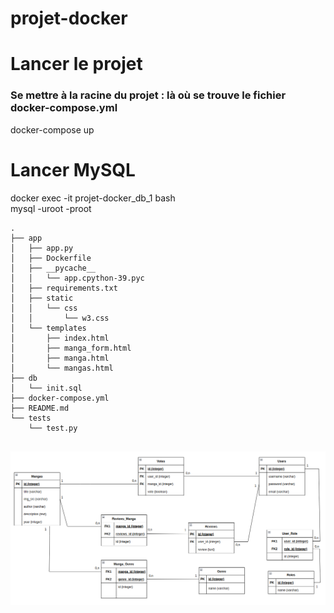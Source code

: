 # projet-docker

# Lancer le projet 
###  Se mettre à la racine du projet : là où se trouve le fichier docker-compose.yml
docker-compose up 

# Lancer MySQL

  docker exec -it projet-docker_db_1 bash  
  mysql -uroot -proot


```
.
├── app
│   ├── app.py
│   ├── Dockerfile
│   ├── __pycache__
│   │   └── app.cpython-39.pyc
│   ├── requirements.txt
│   ├── static
│   │   └── css
│   │       └── w3.css
│   └── templates
│       ├── index.html
│       ├── manga_form.html
│       ├── manga.html
│       └── mangas.html
├── db
│   └── init.sql
├── docker-compose.yml
├── README.md
└── tests
    └── test.py


```


![image](Modèle_BDD.png)
